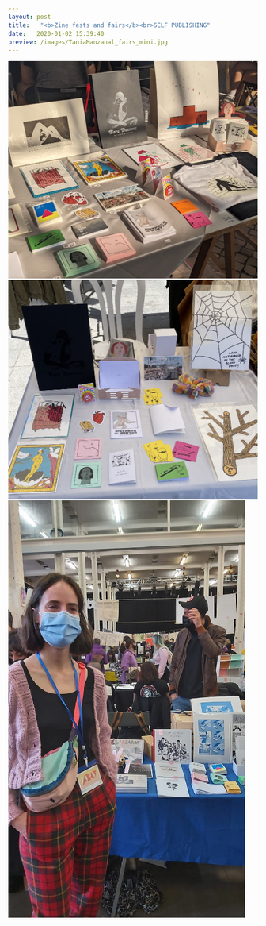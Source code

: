 ```yaml
---
layout: post
title:   "<b>Zine fests and fairs</b><br>SELF PUBLISHING"
date:   2020-01-02 15:39:40
preview: /images/TaniaManzanal_fairs_mini.jpg
---
```




  <div class="row">

  <div class="column">
    <img src="/images/TaniaManzanal_fires1.jpg" alt="drawing"> <br>
    <img src="/images/TaniaManzanal_fires3.jpg" alt="drawing">

  </div>
  <div class="column">
    <img src="/images/TaniaManzanal_fires2.jpg" alt="drawing">

  </div></div>

